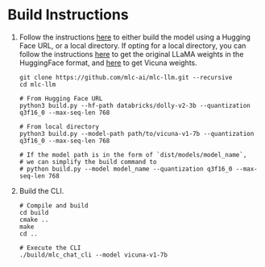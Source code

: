 # Build Instructions

1. Follow the instructions [here](https://github.com/mlc-ai/mlc-llm#building-from-source) to either build the model using a Hugging Face URL, or a local directory. If opting for a local directory, you can follow the instructions [here](https://huggingface.co/docs/transformers/main/model_doc/llama) to get the original LLaMA weights in the HuggingFace format, and [here](https://github.com/lm-sys/FastChat#vicuna-weights) to get Vicuna weights.

    ```shell
    git clone https://github.com/mlc-ai/mlc-llm.git --recursive
    cd mlc-llm

    # From Hugging Face URL
    python3 build.py --hf-path databricks/dolly-v2-3b --quantization q3f16_0 --max-seq-len 768

    # From local directory
    python3 build.py --model-path path/to/vicuna-v1-7b --quantization q3f16_0 --max-seq-len 768

    # If the model path is in the form of `dist/models/model_name`,
    # we can simplify the build command to
    # python build.py --model model_name --quantization q3f16_0 --max-seq-len 768
    ```

2. Build the CLI.
    ```shell
    # Compile and build
    cd build
    cmake ..
    make
    cd ..

    # Execute the CLI
    ./build/mlc_chat_cli --model vicuna-v1-7b
    ```